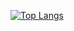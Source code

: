 [![Top Langs](https://hithub-readme-stats.vercel.app/api/top-langs/?username=BravoEN&layout=donut-vertical)](https://github.com/anuraghazra/github-readme-stats)

